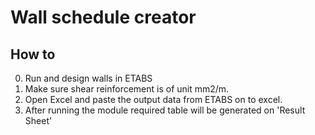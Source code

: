 # Wall schedule creator

## How to
0. Run and design walls in ETABS
1. Make sure shear reinforcement is of unit mm2/m.																			
2. Open Excel and paste the output data from ETABS on to excel.
3. After running the module required table will be generated on 'Result Sheet'						
									
